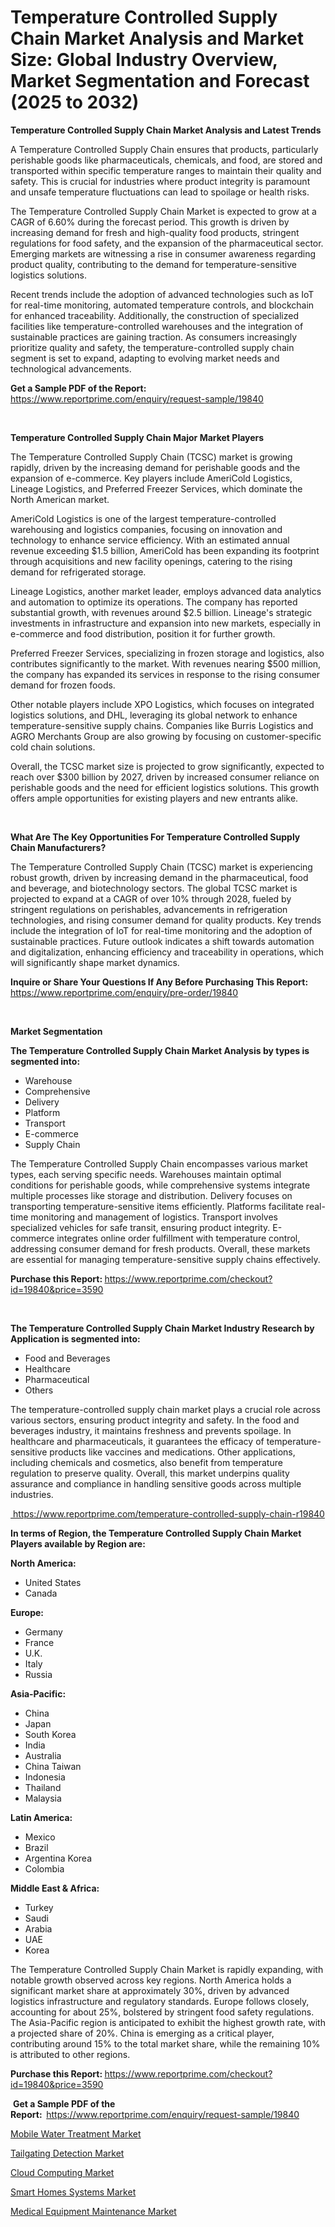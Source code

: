 <p><h1>Temperature Controlled Supply Chain Market Analysis and Market Size: Global Industry Overview, Market Segmentation and Forecast (2025 to 2032)</h1></p><p><strong>Temperature Controlled Supply Chain Market Analysis and Latest Trends</strong></p>
<p><p>A Temperature Controlled Supply Chain ensures that products, particularly perishable goods like pharmaceuticals, chemicals, and food, are stored and transported within specific temperature ranges to maintain their quality and safety. This is crucial for industries where product integrity is paramount and unsafe temperature fluctuations can lead to spoilage or health risks.</p><p>The Temperature Controlled Supply Chain Market is expected to grow at a CAGR of 6.60% during the forecast period. This growth is driven by increasing demand for fresh and high-quality food products, stringent regulations for food safety, and the expansion of the pharmaceutical sector. Emerging markets are witnessing a rise in consumer awareness regarding product quality, contributing to the demand for temperature-sensitive logistics solutions.</p><p>Recent trends include the adoption of advanced technologies such as IoT for real-time monitoring, automated temperature controls, and blockchain for enhanced traceability. Additionally, the construction of specialized facilities like temperature-controlled warehouses and the integration of sustainable practices are gaining traction. As consumers increasingly prioritize quality and safety, the temperature-controlled supply chain segment is set to expand, adapting to evolving market needs and technological advancements.</p></p>
<p><strong>Get a Sample PDF of the Report:&nbsp;</strong> <a href="https://www.reportprime.com/enquiry/request-sample/19840?utm_campaign=96&utm_medium=2&utm_source=Github&utm_content=ia&utm_term=20032025&utm_id=temperature-controlled-supply-chain">https://www.reportprime.com/enquiry/request-sample/19840</a></p>
<p>&nbsp;</p>
<p><strong>Temperature Controlled Supply Chain Major Market Players</strong></p>
<p><p>The Temperature Controlled Supply Chain (TCSC) market is growing rapidly, driven by the increasing demand for perishable goods and the expansion of e-commerce. Key players include AmeriCold Logistics, Lineage Logistics, and Preferred Freezer Services, which dominate the North American market.</p><p>AmeriCold Logistics is one of the largest temperature-controlled warehousing and logistics companies, focusing on innovation and technology to enhance service efficiency. With an estimated annual revenue exceeding $1.5 billion, AmeriCold has been expanding its footprint through acquisitions and new facility openings, catering to the rising demand for refrigerated storage.</p><p>Lineage Logistics, another market leader, employs advanced data analytics and automation to optimize its operations. The company has reported substantial growth, with revenues around $2.5 billion. Lineage's strategic investments in infrastructure and expansion into new markets, especially in e-commerce and food distribution, position it for further growth.</p><p>Preferred Freezer Services, specializing in frozen storage and logistics, also contributes significantly to the market. With revenues nearing $500 million, the company has expanded its services in response to the rising consumer demand for frozen foods.</p><p>Other notable players include XPO Logistics, which focuses on integrated logistics solutions, and DHL, leveraging its global network to enhance temperature-sensitive supply chains. Companies like Burris Logistics and AGRO Merchants Group are also growing by focusing on customer-specific cold chain solutions.</p><p>Overall, the TCSC market size is projected to grow significantly, expected to reach over $300 billion by 2027, driven by increased consumer reliance on perishable goods and the need for efficient logistics solutions. This growth offers ample opportunities for existing players and new entrants alike.</p></p>
<p>&nbsp;</p>
<p><strong>What Are The Key Opportunities For Temperature Controlled Supply Chain Manufacturers?</strong></p>
<p><p>The Temperature Controlled Supply Chain (TCSC) market is experiencing robust growth, driven by increasing demand in the pharmaceutical, food and beverage, and biotechnology sectors. The global TCSC market is projected to expand at a CAGR of over 10% through 2028, fueled by stringent regulations on perishables, advancements in refrigeration technologies, and rising consumer demand for quality products. Key trends include the integration of IoT for real-time monitoring and the adoption of sustainable practices. Future outlook indicates a shift towards automation and digitalization, enhancing efficiency and traceability in operations, which will significantly shape market dynamics.</p></p>
<p><strong>Inquire or Share Your Questions If Any Before Purchasing This Report:</strong> <a href="https://www.reportprime.com/enquiry/pre-order/19840?utm_campaign=96&utm_medium=2&utm_source=Github&utm_content=ia&utm_term=20032025&utm_id=temperature-controlled-supply-chain">https://www.reportprime.com/enquiry/pre-order/19840</a></p>
<p>&nbsp;</p>
<p><strong>Market Segmentation</strong></p>
<p><strong>The Temperature Controlled Supply Chain Market Analysis by types is segmented into:</strong></p>
<p><ul><li>Warehouse</li><li>Comprehensive</li><li>Delivery</li><li>Platform</li><li>Transport</li><li>E-commerce</li><li>Supply Chain</li></ul></p>
<p><p>The Temperature Controlled Supply Chain encompasses various market types, each serving specific needs. Warehouses maintain optimal conditions for perishable goods, while comprehensive systems integrate multiple processes like storage and distribution. Delivery focuses on transporting temperature-sensitive items efficiently. Platforms facilitate real-time monitoring and management of logistics. Transport involves specialized vehicles for safe transit, ensuring product integrity. E-commerce integrates online order fulfillment with temperature control, addressing consumer demand for fresh products. Overall, these markets are essential for managing temperature-sensitive supply chains effectively.</p></p>
<p><strong>Purchase this Report:&nbsp;</strong><a href="https://www.reportprime.com/checkout?id=19840&price=3590&utm_campaign=96&utm_medium=2&utm_source=Github&utm_content=ia&utm_term=20032025&utm_id=temperature-controlled-supply-chain">https://www.reportprime.com/checkout?id=19840&price=3590</a></p>
<p>&nbsp;</p>
<p><strong>The Temperature Controlled Supply Chain Market Industry Research by Application is segmented into:</strong></p>
<p><ul><li>Food and Beverages</li><li>Healthcare</li><li>Pharmaceutical</li><li>Others</li></ul></p>
<p><p>The temperature-controlled supply chain market plays a crucial role across various sectors, ensuring product integrity and safety. In the food and beverages industry, it maintains freshness and prevents spoilage. In healthcare and pharmaceuticals, it guarantees the efficacy of temperature-sensitive products like vaccines and medications. Other applications, including chemicals and cosmetics, also benefit from temperature regulation to preserve quality. Overall, this market underpins quality assurance and compliance in handling sensitive goods across multiple industries.</p></p>
<p><a href="https://www.reportprime.com/temperature-controlled-supply-chain-r19840?utm_campaign=96&utm_medium=2&utm_source=Github&utm_content=ia&utm_term=20032025&utm_id=temperature-controlled-supply-chain">&nbsp;https://www.reportprime.com/temperature-controlled-supply-chain-r19840</a></p>
<p><strong>In terms of Region, the Temperature Controlled Supply Chain Market Players available by Region are:</strong></p>
<p>
    <p> <strong> North America: </strong>
        <ul>
            <li>United States</li>
            <li>Canada</li>
        </ul>
        </p> 
    <p> <strong> Europe: </strong>
        <ul>
            <li>Germany</li>
            <li>France</li>
            <li>U.K.</li>
            <li>Italy</li>
            <li>Russia</li>
        </ul>
        </p> 
    <p> <strong> Asia-Pacific: </strong>
        <ul>
            <li>China</li>
            <li>Japan</li>
            <li>South Korea</li>
            <li>India</li>
            <li>Australia</li>
            <li>China Taiwan</li>
            <li>Indonesia</li>
            <li>Thailand</li>
            <li>Malaysia</li>
        </ul>
        </p> 
    <p> <strong> Latin America: </strong>
        <ul>
            <li>Mexico</li>
            <li>Brazil</li>
            <li>Argentina Korea</li>
            <li>Colombia</li>
        </ul>
        </p> 
    <p> <strong> Middle East & Africa: </strong>
        <ul>
            <li>Turkey</li>
            <li>Saudi</li>
            <li>Arabia</li>
            <li>UAE</li>
            <li>Korea</li>
        </ul>
    </p>
    </p>
<p><p>The Temperature Controlled Supply Chain Market is rapidly expanding, with notable growth observed across key regions. North America holds a significant market share at approximately 30%, driven by advanced logistics infrastructure and regulatory standards. Europe follows closely, accounting for about 25%, bolstered by stringent food safety regulations. The Asia-Pacific region is anticipated to exhibit the highest growth rate, with a projected share of 20%. China is emerging as a critical player, contributing around 15% to the total market share, while the remaining 10% is attributed to other regions.</p></p>
<p><strong>Purchase this Report: </strong><a href="https://www.reportprime.com/checkout?id=19840&price=3590&utm_campaign=96&utm_medium=2&utm_source=Github&utm_content=ia&utm_term=20032025&utm_id=temperature-controlled-supply-chain">https://www.reportprime.com/checkout?id=19840&price=3590</a></p>
<p>&nbsp;<strong>Get a Sample PDF of the Report:&nbsp;&nbsp;</strong><a href="https://www.reportprime.com/enquiry/request-sample/19840?utm_campaign=96&utm_medium=2&utm_source=Github&utm_content=ia&utm_term=20032025&utm_id=temperature-controlled-supply-chain">https://www.reportprime.com/enquiry/request-sample/19840</a></p>
<p><strong></strong></p>
<p><p><a href="https://github.com/duskodazzi34/Market-Research-Report-List-1/blob/main/mobile-water-treatment-market.md?utm_campaign=96&utm_medium=2&utm_source=Github&utm_content=ia&utm_term=20032025&utm_id=temperature-controlled-supply-chain">Mobile Water Treatment Market</a></p><p><a href="https://github.com/daddskokenk4/Market-Research-Report-List-1/blob/main/tailgating-detection-market.md?utm_campaign=96&utm_medium=2&utm_source=Github&utm_content=ia&utm_term=20032025&utm_id=temperature-controlled-supply-chain">Tailgating Detection Market</a></p><p><a href="https://github.com/forttgoddym7/Market-Research-Report-List-1/blob/main/cloud-computing-market.md?utm_campaign=96&utm_medium=2&utm_source=Github&utm_content=ia&utm_term=20032025&utm_id=temperature-controlled-supply-chain">Cloud Computing Market</a></p><p><a href="https://github.com/kabotcaddoub/Market-Research-Report-List-1/blob/main/smart-homes-systems-market.md?utm_campaign=96&utm_medium=2&utm_source=Github&utm_content=ia&utm_term=20032025&utm_id=temperature-controlled-supply-chain">Smart Homes Systems Market</a></p><p><a href="https://github.com/kimomeifbnu26/Market-Research-Report-List-1/blob/main/medical-equipment-maintenance-market.md?utm_campaign=96&utm_medium=2&utm_source=Github&utm_content=ia&utm_term=20032025&utm_id=temperature-controlled-supply-chain">Medical Equipment Maintenance Market</a></p></p>
